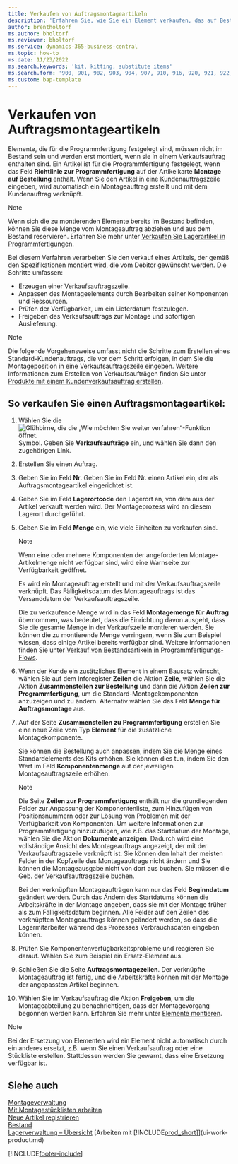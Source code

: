 ```yaml
---
title: Verkaufen von Auftragsmontageartikeln
description: 'Erfahren Sie, wie Sie ein Element verkaufen, das auf Bestellung montiert wird.'
author: brentholtorf
ms.author: bholtorf
ms.reviewer: bholtorf
ms.service: dynamics-365-business-central
ms.topic: how-to
ms.date: 11/23/2022
ms.search.keywords: 'kit, kitting, substitute items'
ms.search.form: '900, 901, 902, 903, 904, 907, 910, 916, 920, 921, 922, 923, 940, 941, 942, 930, 931, 932, 914, 915, 905'
ms.custom: bap-template
---
```

# Verkaufen von Auftragsmontageartikeln

Elemente, die für die Programmfertigung festgelegt sind, müssen nicht im Bestand sein und werden erst montiert, wenn sie in einem Verkaufsauftrag enthalten sind. Ein Artikel ist für die Programmfertigung festgelegt, wenn das Feld **Richtlinie zur Programmfertigung** auf der Artikelkarte **Montage auf Bestellung** enthält. Wenn Sie den Artikel in eine Kundenauftragszeile eingeben, wird automatisch ein Montageauftrag erstellt und mit dem Kundenauftrag verknüpft.  

> [!NOTE]  
> Wenn sich die zu montierenden Elemente bereits im Bestand befinden, können Sie diese Menge vom Montageauftrag abziehen und aus dem Bestand reservieren. Erfahren Sie mehr unter [Verkaufen Sie Lagerartikel in Programmfertigungen](assembly-how-to-sell-assemble-to-order-items-and-inventory-items-together.md).  

Bei diesem Verfahren verarbeiten Sie den verkauf eines Artikels, der gemäß den Spezifikationen montiert wird, die vom Debitor gewünscht werden. Die Schritte umfassen: 

* Erzeugen einer Verkaufsauftragszeile.
* Anpassen des Montageelements durch Bearbeiten seiner Komponenten und Ressourcen.
* Prüfen der Verfügbarkeit, um ein Lieferdatum festzulegen.
* Freigeben des Verkaufsauftrags zur Montage und sofortigen Auslieferung.  

> [!NOTE]  
> Die folgende Vorgehensweise umfasst nicht die Schritte zum Erstellen eines Standard-Kundenauftrags, die vor dem Schritt erfolgen, in dem Sie die Montageposition in eine Verkaufsauftragszeile eingeben. Weitere Informationen zum Erstellen von Verkaufsaufträgen finden Sie unter [Produkte mit einem Kundenverkaufsauftrag erstellen](sales-how-sell-products.md).  

## So verkaufen Sie einen Auftragsmontageartikel:

1. Wählen Sie die ![Glühbirne, die die „Wie möchten Sie weiter verfahren“-Funktion öffnet.](media/ui-search/search_small.png "Wie möchten Sie weiter verfahren?") Symbol. Geben Sie **Verkaufsaufträge** ein, und wählen Sie dann den zugehörigen Link.  
2. Erstellen Sie einen Auftrag. 
3. Geben Sie im Feld **Nr.** Geben Sie im Feld Nr. einen Artikel ein, der als Auftragsmontageartikel eingerichtet ist.  
4. Geben Sie im Feld **Lagerortcode** den Lagerort an, von dem aus der Artikel verkauft werden wird. Der Montageprozess wird an diesem Lagerort durchgeführt.  
5. Geben Sie im Feld **Menge** ein, wie viele Einheiten zu verkaufen sind.  

    > [!NOTE]  
    >  Wenn eine oder mehrere Komponenten der angeforderten Montage-Artikelmenge nicht verfügbar sind, wird eine Warnseite zur Verfügbarkeit geöffnet. <!-- Check whether the field help would be useful. For more information, see Assembly Availability.  -->

    Es wird ein Montageauftrag erstellt und mit der Verkaufsauftragszeile verknüpft. Das Fälligkeitsdatum des Montageauftrags ist das Versanddatum der Verkaufsauftragszeile.  

    Die zu verkaufende Menge wird in das Feld **Montagemenge für Auftrag** übernommen, was bedeutet, dass die Einrichtung davon ausgeht, dass Sie die gesamte Menge in der Verkaufszeile montieren werden. Sie können die zu montierende Menge verringern, wenn Sie zum Beispiel wissen, dass einige Artikel bereits verfügbar sind. Weitere Informationen finden Sie unter [Verkauf von Bestandsartikeln in Programmfertigungs-Flows](assembly-how-to-sell-inventory-items-in-assemble-to-order-flows.md).  

6. Wenn der Kunde ein zusätzliches Element in einem Bausatz wünscht, wählen Sie auf dem Inforegister **Zeilen** die Aktion **Zeile**, wählen Sie die Aktion **Zusammenstellen zur Bestellung** und dann die Aktion **Zeilen zur Programmfertigung**, um die Standard-Montagekomponenten anzuzeigen und zu ändern. Alternativ wählen Sie das Feld **Menge für Auftragsmontage** aus.  
7. Auf der Seite **Zusammenstellen zu Programmfertigung** erstellen Sie eine neue Zeile vom Typ **Element** für die zusätzliche Montagekomponente.  

    Sie können die Bestellung auch anpassen, indem Sie die Menge eines Standardelements des Kits erhöhen. Sie können dies tun, indem Sie den Wert im Feld **Komponentenmenge** auf der jeweiligen Montageauftragszeile erhöhen.  

    > [!NOTE]  
    >  Die Seite **Zeilen zur Programmfertigung** enthält nur die grundlegenden Felder zur Anpassung der Komponentenliste, zum Hinzufügen von Positionsnummern oder zur Lösung von Problemen mit der Verfügbarkeit von Komponenten. Um weitere Informationen zur Programmfertigung hinzuzufügen, wie z.B. das Startdatum der Montage, wählen Sie die Aktion **Dokumente anzeigen**. Dadurch wird eine vollständige Ansicht des Montageauftrags angezeigt, der mit der Verkaufsauftragszeile verknüpft ist. Sie können den Inhalt der meisten Felder in der Kopfzeile des Montageauftrags nicht ändern und Sie können die Montageausgabe nicht von dort aus buchen. Sie müssen die Geb. der Verkaufsauftragszeile buchen.  
    >
    >  Bei den verknüpften Montageaufträgen kann nur das Feld **Beginndatum** geändert werden. Durch das Ändern des Startdatums können die Arbeitskräfte in der Montage angeben, dass sie mit der Montage früher als zum Fälligkeitsdatum beginnen. Alle Felder auf den Zeilen des verknüpften Montageauftrags können geändert werden, so dass die Lagermitarbeiter während des Prozesses Verbrauchsdaten eingeben können.  

8. Prüfen Sie Komponentenverfügbarkeitsprobleme und reagieren Sie darauf. Wählen Sie zum Beispiel ein Ersatz-Element aus.  
9. Schließen Sie die Seite **Auftragsmontagezeilen**. Der verknüpfte Montageauftrag ist fertig, und die Arbeitskräfte können mit der Montage der angepassten Artikel beginnen.  
10. Wählen Sie im Verkaufsauftrag die Aktion **Freigeben**, um die Montageabteilung zu benachrichtigen, dass der Montagevorgang begonnen werden kann. Erfahren Sie mehr unter [Elemente montieren](assembly-how-to-assemble-items.md).  

> [!NOTE]  
> Bei der Ersetzung von Elementen wird ein Element nicht automatisch durch ein anderes ersetzt, z.B. wenn Sie einen Verkaufsauftrag oder eine Stückliste erstellen. Stattdessen werden Sie gewarnt, dass eine Ersetzung verfügbar ist.

## Siehe auch 

[Montageverwaltung](assembly-assemble-items.md)  
[Mit Montagestücklisten arbeiten](assembly-how-work-assembly-boms.md)  
[Neue Artikel registrieren](inventory-how-register-new-items.md)  
[Bestand](inventory-manage-inventory.md)  
[Lagerverwaltung – Übersicht](design-details-warehouse-management.md)
[Arbeiten mit [!INCLUDE[prod_short](includes/prod_short.md)]](ui-work-product.md)  

[!INCLUDE[footer-include](includes/footer-banner.md)]